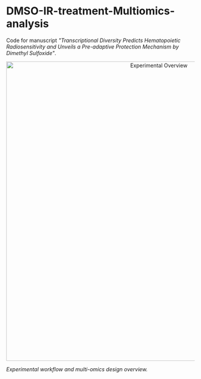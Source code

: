 # DMSO-IR-treatment-Multiomics-analysis
Code for manuscript *"Transcriptional Diversity Predicts Hematopoietic Radiosensitivity and Unveils a Pre-adaptive Protection Mechanism by Dimethyl Sulfoxide"*.
<p align="center">
  <img src="figures/overview.png" alt="Experimental Overview" width="800">
</p>

*Experimental workflow and multi-omics design overview.*
